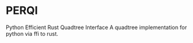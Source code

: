 # PERQI
Python Efficient Rust Quadtree Interface
A quadtree implementation for python via ffi to rust.

